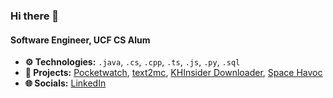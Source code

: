 ### Hi there 👋

#### Software Engineer, UCF CS Alum

* **⚙️ Technologies:** `.java`, `.cs`, `.cpp`, `.ts`, `.js`, `.py`, `.sql`
* **🚀 Projects:** [Pocketwatch](https://github.com/RyanTurner02/pocketwatch), [text2mc](https://github.com/RyanTurner02/text2mc-dataprocessor), [KHInsider Downloader](https://github.com/RyanTurner02/khinsider-downloader), [Space Havoc](https://github.com/RyanTurner02/space-havoc)
* **🌐 Socials:** [LinkedIn](https://www.linkedin.com/in/ryanturner02/)

